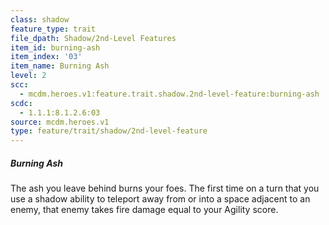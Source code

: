 ```yaml
---
class: shadow
feature_type: trait
file_dpath: Shadow/2nd-Level Features
item_id: burning-ash
item_index: '03'
item_name: Burning Ash
level: 2
scc:
  - mcdm.heroes.v1:feature.trait.shadow.2nd-level-feature:burning-ash
scdc:
  - 1.1.1:8.1.2.6:03
source: mcdm.heroes.v1
type: feature/trait/shadow/2nd-level-feature
---
```


##### Burning Ash

The ash you leave behind burns your foes. The first time on a turn that you use a shadow ability to teleport away from or into a space adjacent to an enemy, that enemy takes fire damage equal to your Agility score.

